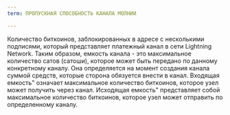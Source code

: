 ```yaml
---
term: ПРОПУСКНАЯ СПОСОБНОСТЬ КАНАЛА МОЛНИИ

---
```

Количество биткоинов, заблокированных в адресе с несколькими подписями, который представляет платежный канал в сети Lightning Network. Таким образом, емкость канала - это максимальное количество сатов (сатоши), которое может быть передано по данному конкретному каналу. Она определяется на момент создания канала суммой средств, которые сторона обязуется внести в канал. Входящая емкость" означает максимальное количество биткоинов, которое узел может получить через канал. Исходящая емкость" представляет собой максимальное количество биткоинов, которое узел может отправить по определенному каналу.